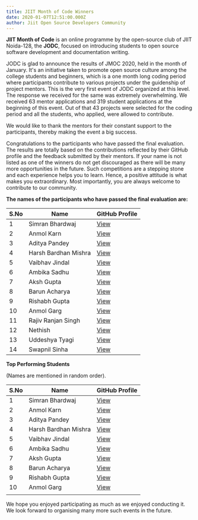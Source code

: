 ```yaml
---
title: JIIT Month of Code Winners
date: 2020-01-07T12:51:00.000Z
author: Jiit Open Source Developers Community
---
```


**JIIT Month of Code** is an online programme by the open-source club of JIIT Noida-128, the **JODC**, focused on introducing students to open source software development and documentation writing.

<!-- more -->

JODC is glad to announce the results of JMOC 2020, held in the month of January. It&#39;s an initiative taken to promote open source culture among the college students and beginners, which is a one month long coding period where participants contribute to various projects under the guidenship of project mentors. This is the very first event of JODC organized at this level. The response we received for the same was extremely overwhelming. We received 63 mentor applications and 319 student applications at the beginning of this event. Out of that 43 projects were selected for the coding period and all the students, who applied, were allowed to contribute.

We would like to thank the mentors for their constant support to the participants, thereby making the event a big success.

Congratulations to the participants who have passed the final evaluation. The results are totally based on the contributions reflected by their GitHub profile and the feedback submitted by their mentors. If your name is not listed as one of the winners do not get discouraged as there will be many more opportunities in the future. Such competitions are a stepping stone and each experience helps you to learn. Hence, a positive attitude is what makes you extraordinary. Most importantly, you are always welcome to contribute to our community.

**The names of the participants who have passed the final evaluation are:**

| **S.No** | **Name**             | **GitHub Profile**                         |
| -------- | -------------------- | ------------------------------------------ |
| 1        | Simran Bhardwaj      | [View](https://github.com/Simran-bhardwaj) |
| 2        | Anmol Karn           | [View](https://github.com/codetronaut)     |
| 3        | Aditya Pandey        | [View](https://github.com/infiniteaditya)  |
| 4        | Harsh Bardhan Mishra | [View](https://github.com/harshcasper)     |
| 5        | Vaibhav Jindal       | [View](https://github.com/ivaibhavjindal)  |
| 6        | Ambika Sadhu         | [View](https://github.com/ambika1101)      |
| 7        | Aksh Gupta           | [View](https://github.com/akshgpt7)        |
| 8        | Barun Acharya        | [View](https://github.com/daemon1024)      |
| 9        | Rishabh Gupta        | [View](https://github.com/imrishabh18)     |
| 10       | Anmol Garg           | [View](https://github.com/anmolgarg1134)   |
| 11       | Rajiv Ranjan Singh   | [View](https://github.com/iamrajiv)        |
| 12       | Nethish              | [View](https://github.com/nethish)         |
| 13       | Uddeshya Tyagi       | [View](https://github.com/uddeshyatyagi)   |
| 14       | Swapnil Sinha        | [View](https://github.com/Swapnil074)      |

**Top Performing Students**

(Names are mentioned in random order).

| **S.No** | **Name**             | **GitHub Profile**                         |
| -------- | -------------------- | ------------------------------------------ |
| 1        | Simran Bhardwaj      | [View](https://github.com/Simran-bhardwaj) |
| 2        | Anmol Karn           | [View](https://github.com/codetronaut)     |
| 3        | Aditya Pandey        | [View](https://github.com/infiniteaditya)  |
| 4        | Harsh Bardhan Mishra | [View](https://github.com/harshcasper)     |
| 5        | Vaibhav Jindal       | [View](https://github.com/ivaibhavjindal)  |
| 6        | Ambika Sadhu         | [View](https://github.com/ambika1101)      |
| 7        | Aksh Gupta           | [View](https://github.com/akshgpt7)        |
| 8        | Barun Acharya        | [View](https://github.com/daemon1024)      |
| 9        | Rishabh Gupta        | [View](https://github.com/imrishabh18)     |
| 10       | Anmol Garg           | [View](https://github.com/anmolgarg1134)   |
|          |

We hope you enjoyed participating as much as we enjoyed conducting it. We look forward to organising many more such events in the future.
